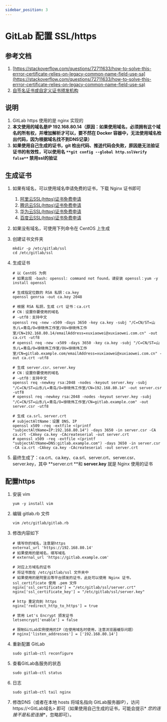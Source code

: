 ```yaml
---
sidebar_position: 3
---
```


# GitLab 配置 SSL/https

## 参考文档

1. [https://stackoverflow.com/questions/72711633/how-to-solve-this-errror-certificate-relies-on-legacy-common-name-field-use-sa](https://stackoverflow.com/questions/72711633/how-to-solve-this-errror-certificate-relies-on-legacy-common-name-field-use-sa)
2. [自签名证书或自定义证书颁发机构](https://docs.gitlab.cn/runner/configuration/tls-self-signed.html)

## 说明

1. GitLab https 使用的是 nginx 实现的
2. **本文使用的域名是IP 192.168.80.14（原因：如果使用域名，必须拥有这个域名的所有权，并增加解析才可以，要不然在 Docker
   容器中，无法使用域名检出代码，因为根据域名找不到DNS记录）**
3. **如果使用自己生成的证书，git
   检出代码、推送代码会失败，原因是无法验证证书的有效性，可以使用名 **`**git config --global http.sslVerify false**`**
   禁用ssl的验证**

## 生成证书

1. 如果有域名，可以使用域名申请免费的证书，下载 Nginx 证书即可
    1. [阿里云SSL(https)证书免费申请](https://yundun.console.aliyun.com/?p=cas#/certExtend/buy)
    2. [腾讯云SSL(https)证书免费申请](https://console.cloud.tencent.com/ssl)
    3. [华为云SSL(https)证书免费申请](https://console.huaweicloud.com/console/#/ccm/scs/certList)
    4. [百度云SSL(https)证书免费申请](https://console.bce.baidu.com/cas/#/cas/purchased/common/list)
2. 如果没有域名，可使用下列命令在 CentOS 上生成
3. 创建证书文件夹
   ```shell
   mkdir -p /etc/gitlab/ssl
   cd /etc/gitlab/ssl
   ```

4. 生成证书
   ```shell
   # 以 CentOS 为例
   # 如果出现 -bash: openssl: command not found，请安装 openssl：yum -y install openssl
   
   # 生成指定位数的 RSA 私钥：ca.key
   openssl genrsa -out ca.key 2048
   
   # 根据 RSA 私钥，生成 crt 证书：ca.crt
   # CN：设置你要使用的域名
   # -utf8：支持中文
   openssl req -new -x509 -days 3650 -key ca.key -subj "/C=CN/ST=山东/L=青岛/O=徐晓伟工作室/OU=徐晓伟工作室/CN=192.168.80.14/emailAddress=xuxiaowei@xuxiaowei.com.cn" -out ca.crt -utf8
   # openssl req -new -x509 -days 3650 -key ca.key -subj "/C=CN/ST=山东/L=青岛/O=徐晓伟工作室/OU=徐晓伟工作室/CN=gitlab.example.com/emailAddress=xuxiaowei@xuxiaowei.com.cn" -out ca.crt -utf8
   
   # 生成 server.csr、server.key
   # CN：设置你要使用的域名
   # -utf8：支持中文
   openssl req -newkey rsa:2048 -nodes -keyout server.key -subj "/C=CN/ST=山东/L=青岛/O=徐晓伟工作室/CN=192.168.80.14" -out server.csr -utf8
   # openssl req -newkey rsa:2048 -nodes -keyout server.key -subj "/C=CN/ST=山东/L=青岛/O=徐晓伟工作室/CN=gitlab.example.com" -out server.csr -utf8
   
   # 生成 ca.srl、server.crt
   # subjectAltName：设置 DNS、IP
   openssl x509 -req -extfile <(printf "subjectAltName=IP:192.168.80.14") -days 3650 -in server.csr -CA ca.crt -CAkey ca.key -CAcreateserial -out server.crt
   # openssl x509 -req -extfile <(printf "subjectAltName=DNS:gitlab.example.com") -days 3650 -in server.csr -CA ca.crt -CAkey ca.key -CAcreateserial -out server.crt
   ```

5. 最终生成了：ca.crt、ca.key、ca.srl、server.crt、server.csr、server.key，其中 **server.crt **和 **server.key** 就是 Nginx
   使用的证书

## 配置https

1. 安装 vim

    ```shell
    yum -y install vim
    ```

2. 编辑 gitlab.rb 文件

    ```shell
    vim /etc/gitlab/gitlab.rb
    ```

3. 修改内容如下

    ```shell
    # 填写你的域名，注意是https
    external_url 'https://192.168.80.14'
    # 如果使用的是域名，填写域名
    # external_url 'https://gitlab.example.com'
    
    # 对应上方域名的证书
    # 将证书放在 /etc/gitlab/ssl 文件夹中
    # 如果使用的是阿里云等平台颁发的证书，此处可以使用 Nginx 证书，ssl_certificate 使用 .pem 文件
    nginx['ssl_certificate'] = "/etc/gitlab/ssl/server.crt"
    nginx['ssl_certificate_key'] = "/etc/gitlab/ssl/server.key"
    
    # http 重定向到 https
    nginx['redirect_http_to_https'] = true
    
    # 禁用 Let's Encrypt 颁发证书
    letsencrypt['enable'] = false
    
    # 限制GitLab实例使用的IP（在使用域名时使用，注意浏览器缓存问题）
    # nginx['listen_addresses'] = ['192.168.80.14']
    ```

4. 重新配置 GitLab

    ```shell
    sudo gitlab-ctl reconfigure
    ```

5. 查看GitLab各服务的状态

    ```shell
    sudo gitlab-ctl status
    ```

6. 日志

    ```shell
    sudo gitlab-ctl tail nginx
    ```

7. 修改DNS（或者在本地 hosts 将域名指向 GitLab服务器IP），访问https://<GitLab域名> 即可（如果使用自己生成的证书，可能会提示*
   *您的连接不是私密连接**，忽略即可）。
